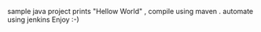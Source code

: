 sample java project prints "Hellow World"
 , compile using maven .
automate using jenkins
Enjoy :-)

